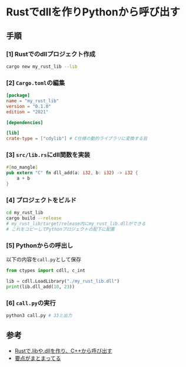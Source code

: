 # Rustでdllを作りPythonから呼び出す

## 手順
### [1] Rustでのdllプロジェクト作成
```bash
cargo new my_rust_lib --lib
```

### [2] `Cargo.toml`の編集
```toml
[package]
name = "my_rust_lib"
version = "0.1.0"
edition = "2021"

[dependencies]

[lib]
crate-type = ["cdylib"] # C仕様の動的ライブラリに変換する旨
```

### [3] `src/lib.rs`にdll関数を実装
```rust
#[no_mangle]
pub extern "C" fn dll_add(a: i32, b: i32) -> i32 {
    a + b
}
```

### [4] プロジェクトをビルド
```bash
cd my_rust_lib
cargo build --release
# my_rust_lib/target/release内にmy_rust_lib.dllができる
# これをコピーしてPythonプロジェクトの配下に配置
```

### [5] Pythonからの呼出し
以下の内容を`call.py`として保存
```python
from ctypes import cdll, c_int

lib = cdll.LoadLibrary("./my_rust_lib.dll")
print(lib.dll_add(10, 23))
```

### [6] `call.py`の実行
```bash
python3 call.py # 33と出力
```

## 参考
- [Rustで.libや.dllを作り、C++から呼び出す](https://suzulang.com/call-rust-lib-from-cpp/)
- [要点がまとまってる](https://qiita.com/wada314/items/8e31ee8c5720d31f5875)
